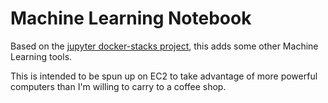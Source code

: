 # Machine Learning Notebook

Based on the
[jupyter docker-stacks project](https://github.com/jupyter/docker-stacks),
this adds some other Machine Learning tools.

This is intended to be spun up on EC2 to take advantage of more powerful
computers than I'm willing to carry to a coffee shop.
